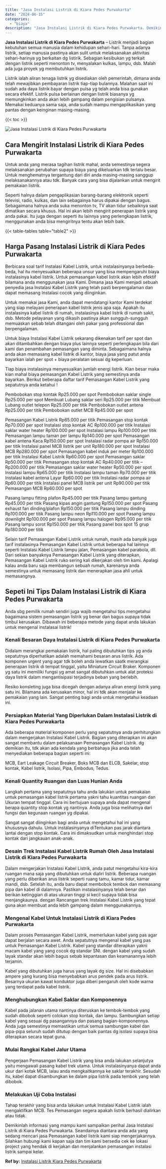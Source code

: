 ```yaml
---
title: "Jasa Instalasi Listrik di Kiara Pedes Purwakarta"
date: "2024-06-15"
categories: 
  - "biaya"
description: "Jasa Instalasi Listrik di Kiara Pedes Purwakarta. Demikinlah informasi yang mampu kami sampaikan perihal Jasa Instalasi Listrik di Kiara Pedes Purwakarta. Se..."
---
```


**Jasa Instalasi Listrik di Kiara Pedes Purwakarta** – Listrik menjadi bagian kebutuhan semua manusia dalam kehidupan sehari-hari. Tanpa adanya listrik, setiap manusia pastinya akan sulit untuk melaksanakan aktivitas sehari-harinya yg berkaitan dg listirik. Sebagian kesibukan yg terkait dengan listrik seperti menonton tv, menyalakan kulkas, lampu, dsb. Malah ada juga proyek yg membutuhkan listrik.

Listrik ialah aliran tenaga listrik yg disediakan oleh pemerintah, dimana anda telah mewajibkan pembayaran listrik tiap-tiap bulannya. Malahan saat ini sudah ada daya listrik bayar dengan pulsa yg telah anda bisa gunakan secara efektif. Listrik pulsa berlainan dengan listrik biasanya yg memungkinkan anda akan lebih gampang dalam pengisian pulsanya. Memakai keduanya sama saja, anda sudah mampu mengaplikasikan yang pantas dengan keinginan masing-masing.

{{< toc >}}

![Jasa Instalasi Listrik di Kiara Pedes Purwakarta](/images/instalasi-listrik-murah29.png)

## Cara Mengirit Instalasi Listrik di Kiara Pedes Purwakarta

Untuk anda yang merasa tagihan listrik mahal, anda semestinya segera melaksanakan perubahan supaya biaya yang dikeluarkan tdk terlalu besar. Untuk menghematnya tergantung dari diri anda masing-masing sanggup melaksanakannya atau tdk. Banyak cara yang bisa dijalankan untuk mengirit pemakaian listrik.

Seperti halnya dalam pengaplikasian barang-barang elektronik seperti televisi, radio, kulkas, dan lain sebagainya harus dipakai dengan bagus. Sebagaimana halnya anda suka menonton tv, TV akan tidur sebaiknya saat dimatikan secara khusus. Hal ini akan lebih mengirit penerapan listrik yang anda pakai. Itu juga dengan seperti itu lainnya yang perlengkapan listrik, menggunakan anda bisa mengiritnya tentu akan lebih baik.

{{< table-tables table="table2" >}}

## Harga Pasang Instalasi Listrik di Kiara Pedes Purwakarta

Berbicara soal tarif Instalasi Kabel Listrik, untuk instalasinyanya berbeda-beda, hal itu menyesuaikan beberapa unsur yang bisa mempengaruhi biaya instalasinya kabel listrik. Untuk pemasangan kabel listrik akan lebih efektif bilamana anda menggunakan jasa Kami. Dimana jasa Kami menjadi sebuah penyedia jasa Instalasi Kabel Listrik yang telah pasti berpengalaman dan dapat memasang Instalasi cocok yang diinginkan.

Untuk memakai jasa Kami, anda dapat mendatangi kantor Kami terdekat yang siap melayani penerapan kabel listrik jenis apa saja. Apakah itu instalasinya kabel listrik di rumah, instalasinya kabel listrik di rumah sakit, dsb. Metode pelayanan yang dikasih pastinya akan sungguh-sungguh memuaskan sebab telah ditangani oleh pakar yang professional dan berpengalaman.

Untuk biaya Instalasi Kabel Listrik sekarang dikenakan tarif per spot dan akan ditambahkan dengan biaya plus lainnya seperti perlengkapan bila dari kami dan penambahan pemasangan yang diminta. Sebagaimana halnya anda akan memasang kabel listrik di kantor, biaya jasa yang patut anda bayarkan ialah per spot + biaya peralatan sesuai dg keperluan.

Tiap biaya instalasinya menyesuaikan jumlah energi listrik. Kian besar maka kian mahal biaya pemasangan Kabel Listrik yang semestinya anda bayarkan. Berikut beberapa daftar tarif Pemasangan Kabel Listrik yang sepatutnya anda ketahui !

Pembobokan stop kontak Rp25.000 per spot Pembobokan saklar single Rp25.000 per spot Membuat Lubang saklar seri Rp25.000 per titik Membuat Lubang outlet telepon Rp25.000 per titik Pembobokan outlet antena Rp25.000 per titik Pembobokan outlet MCB Rp45.000 per spot

Pemasangan Kabel Listrik Rp65.000 per titik Pemasangan stop kontak Rp70.000 per spot Instalasi stop kontak AC Rp100.000 per titik Instalasi saklar water heater Rp100.000 per spot Instalasi lampu Rp100.000 per titik Pemasangan lampu taman per lampu Rp140.000 per spot Pemasangan kabel antena Kaca Rp150.000 per spot Instalasi radar pompa air Rp150.000 per titik Instalasi panel MCB listrik per unit Rp180.000 per spot Instalasi MCB Rp280.000 per spot Pemasangan kabel induk per meter Rp100.000 per titik Instalasi Kabel Listrik Rp60.000 per spot Pemasangan saklar Rp50.000 per titik Pemasangan stop kontak AC Rp40.000 per titik – Rp200.000 per titik Pemasangan saklar water heater Rp50.000 per spot Instalasi lampu Rp65.000 per titik Instalasi lampu taman Rp70.000 per titik Instalasi kabel antena Layar Rp60.000 per titik Instalasi radar pompa air Rp60.000 per titik Instalasi panel MCB listrik per unit Rp90.000 per titik Pemasangan MCB Rp60.000 per spot

Pasang lampu fitting plafon Rp45.000 per titik Pasang lampu gantung Rp45.000 per titik Pasang kipas angin gantung Rp150.000 per spot Pasang exhaust fan dinding/plafon Rp150.000 per titik Pasang lampu dinding Rp100.000 per titik Pasang lampu neon Rp110.000 per spot Pasang lampu downlight Rp100.000 per spot Pasang lampu halogen Rp95.000 per titik Pasang lampu sorot Rp150.000 per titik Pasang panel box spot 15 grup Rp180.000 per titik

Selain tarif Pemasangan Kabel Listrik untuk rumah, masih ada banyak juga tarif instalasinya Pemasangan Kabel Listrik untuk beberapa hal lainnya seperti Instalasi Kabel Listrik lampu jalan, Pemasangan kabel parabola, dll. Dari sekian banyaknya Pemasangan Kabel Listrik yang diterapkan, Pemasangan Kabel Listrik ruko sering kali dikerjakan oleh tim kami. Apalagi kalau anda baru saja membangun sebuah rumah, karenanya anda semestinya untuk memasang listrik dan menerapkan jasa ahli untuk memasangnya.

## Sepeti Ini Tips Dalam Instalasi Listrik di Kiara Pedes Purwakarta


Anda sbg pemilik rumah sendiri juga wajib mengetahui tips mengetahui bagaimana sistem pemasangan listrik yg benar dan bagus supaya tidak timbul kerusakan. Dibawah ini beberapa metode yang dapat anda lakukan untuk mengenal instalasai listrik!

### Kenali Besaran Daya Instalasi Listrik di Kiara Pedes Purwakarta

Didalam merangkai pemakaian listrik, hal paling dibutuhkan tips yg anda sepatutnya diperhatikan adalah memahami besaran arus listrik. Ada komponen urgent yang agar tdk boleh anda lewatkan saatk merangkai penerapan listrik di tempat tinggal, yaitu Miniature Circuit Braker. Komponen yg satu ini memiliki fungsi yg amat sangat dibutuhkan untuk alat proteksi daya listrik dalam mengantisipasi terjadinya beban yang berlebih.

Resiko konsleting juga bisa dicegah dengan adanya aliran energi listrik yang satu ini. Bilamana ada kerusakan minor, hal ini tdk akan menjalar ke pemakaian yang lain. Sangat penting bagi anda untuk mengetahui keadaan ini.

### Persiapkan Material Yang Diperlukan Dalam Instalasi Listrik di Kiara Pedes Purwakarta

Ada beberapa material komponen perlu yang sepatutnya anda perhitungkan dalam mengerjakan Instalasi Kabel Listrik. Bagian yang diterapkan ini akan sangat membantu dalam pelaksanaan Pemasangan Kabel Listrik. dg demikian itu, tdk akan ada kendala yang berbahaya jika anda telah menyediakan beberapa bagian seperti ini:

MCB, Eart Leakage Circuit Breaker, Boks MCB dan ELCB, Sakelar, stop kontak, Kabel listrik, Isolasi, Pipa, Embodus, Tedus.

### Kenali Quantity Ruangan dan Luas Hunian Anda

Langkah pertama yang sepatutnya tahu anda lakukan untuk pemakaian untuk pemasangan kabel listrik pertama yakni tahu kuantitas ruangan dan Ukuran tempat tinggal. Cara ini bertujuan supaya anda dapat mengenal berapa quantity stop kontak yg nantinya. Anda juga bisa melihatnya dari fungsi dan kegunaan ruangan yg dipakai.

Sangat sangat diinginkan bagi anda untuk mengetahui hal ini yang khususnya dahulu. Untuk instalasinyanya diTentukan pas jarak diantara lantai dengan stop kontak. Cara ini dimaksudkan untuk menghindari stop kontak dari jangkauan anak-anak.

### Desain Trek Instalasi Kabel Listrik Rumah Oleh Jasa Instalasi Listrik di Kiara Pedes Purwakarta

Dalam mengerjakan Instalasi Kabel Listrik, anda patut mengetahui kira-kira ruangan mana saja yang dibutuhkan untuk dialiri listrik. Beberapa ruangan yang perlu diberikan arus listrik seperti ruang tamu, kamar tidur, kamar mandi, dsb. Setelah itu, anda baru dapat membobok tembok dan memasang pipa dan kabel di dalamnya. Pastikan instalasinyanya telah benar dan berikan ketinggian di atas ukuran tinggi si kecil supaya tidak bisa menjangkaunya. dengan Rancangan trek Instalasi Kabel Listrik yang tepat guna akan membuat anda lebih gampang dalam menggunakannya.

### Mengenal Kabel Untuk Instalasi Listrik di Kiara Pedes Purwakarta

Dalam proses Pemasangan Kabel Listrik, memerlukan kabel yang pas agar dapat berjalan secara awet. Anda sepatutnya mengenal kabel yang pas untuk Pemasangan Kabel Listrik. Kabel yang standar diterapkan yakni macam kabel yang yang cocok dg standar SNI. dengan kabel yang sudah layak standar akan lebih bagus sebab kepantasan dan keamanannya lebih terjamin.

Kabel yang dibutuhkan juga harus yang layak dg size. Hal ini disebabkan ampere yang kurang bisa menyebabkan arus pendek pada arus listrik. Besarnya ukuran kawat konduktor juga diberi pengaruh oleh kode warna yang terdapat pada kabel listrik.

### Menghubungkan Kabel Saklar dan Komponennya

Kabel pada jalanan utama nantinya diteruskan ke tembok-tembok yang sudah dibobok seperti colokan stop kontak, dan lampu. Sambungkan setiap kabel yang sesuai dg pasangannya dan pasang bagian-komponennya. Anda juga semestinya memastikan untuk semua sambungan kabel dan pipa-pipa seluruh sudah ditutup dengan baik pantas dg isolasi supaya bisa diterapkan secara tepat guna.

### Mulai Rangkai Kabel Jalur Utama

Pengerjaan Pemasangan Kabel Listrik yang bisa anda lakukan selanjutya yaitu mengawali pasang kabel trek utama. Untuk instalasinyanya dapat anda ukur dari kotak MCB, lalau anda mengkaitkannya ke saklar terakhir. Sesudah itu, kabel dapat disambungkan ke dalam pipa listrik pada tembok yang telah dibobok.

### Melakukan Uji Coba Instalasi

Tahap terakhir yang bisa anda lakukan untuk Instalasi Kabel Listrik ialah mengaktifkan MCB. Tes Pemasangan segera apakah listrik berhasil dialirkan atau tidak.

Demikinlah informasi yang mampu kami sampaikan perihal Jasa Instalasi Listrik di Kiara Pedes Purwakarta. Seandainya diantara anda ada yang sedang mencari jasa Pemasangan kabel listrik kami siap mengerjakannya. Silahkan hubungi kami kapan saja dan tim kami bersedia cek ke lokasi project yang hendak di kerjakan dan menjalankan pemasangan instalasi listrik sampai kelar.

**Ref by:** [Instalasi Listrik Kiara Pedes Purwakarta](https://id.wikipedia.org/wiki/Instalasi)
